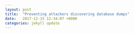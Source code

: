 ```yaml
---
layout: post
title:  "Preventing attackers discovering database dumps"
date:   2017-12-15 12:34:07 +0000
categories: jekyll update
---
```

